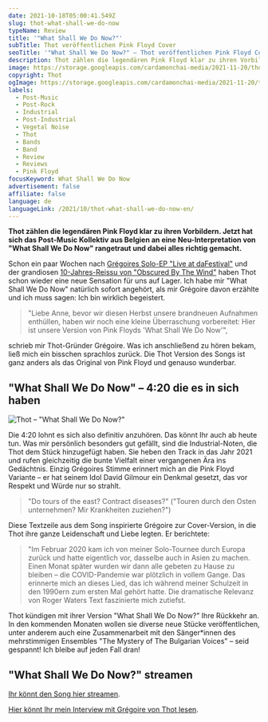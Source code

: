 ```yaml
---
date: 2021-10-18T05:00:41.549Z
slug: thot-what-shall-we-do-now
typeName: Review
title: '"What Shall We Do Now?"'
subTitle: Thot veröffentlichen Pink Floyd Cover
seoTitle: '"What Shall We Do Now?" – Thot veröffentlichen Pink Floyd Cover'
description: Thot zählen die legendären Pink Floyd klar zu ihren Vorbildern. Jetzt hat sich das Post-Music Kollektiv aus Belgien an eine Neu-Interpretation von "What Shall We Do Now" rangetraut und dabei alles richtig gemacht.
image: https://storage.googleapis.com/cardamonchai-media/2021-11-20/thot-what-should-we-do-now-jpg-imagine-181818_5d615e_1024_768/640.webp
copyright: Thot
ogImage: https://storage.googleapis.com/cardamonchai-media/2021-11-20/thot-what-should-we-do-now-fb-png-imagine-181818_535754_1200_628/640.webp
labels:
  - Post-Music
  - Post-Rock
  - Industrial
  - Post-Industrial
  - Vegetal Noise
  - Thot
  - Bands
  - Band
  - Review
  - Reviews
  - Pink Floyd
focusKeyword: What Shall We Do Now
advertisement: false
affiliate: false
language: de
languageLink: /2021/10/thot-what-shall-we-do-now-en/
---
```


**Thot zählen die legendären Pink Floyd klar zu ihren Vorbildern. Jetzt hat sich das Post-Music Kollektiv aus Belgien an eine Neu-Interpretation von "What Shall We Do Now" rangetraut und dabei alles richtig gemacht.**

Schon ein paar Wochen nach [Grégoires Solo-EP "Live at daFestival"](2021/07/live-at-dafestival-gregoire-thot) und der grandiosen [10-Jahres-Reissu von "Obscured By The Wind"](/2021/06/thot-feiern-10-jahre-obscured-by-the-wind/) haben Thot schon wieder eine neue Sensation für uns auf Lager. Ich habe mir "What Shall We Do Now" natürlich sofort angehört, als mir Grégoire davon erzählte und ich muss sagen: Ich bin wirklich begeistert.

> "Liebe Anne, bevor wir diesen Herbst unsere brandneuen Aufnahmen enthüllen, haben wir noch eine kleine Überraschung vorbereitet: Hier ist unsere Version von Pink Floyds 'What Shall We Do Now'",

schrieb mir Thot-Gründer Grégoire. Was ich anschließend zu hören bekam, ließ mich ein bisschen sprachlos zurück. Die Thot Version des Songs ist ganz anders als das Original von Pink Floyd und genauso wunderbar.

## "What Shall We Do Now" – 4:20 die es in sich haben

![Thot – "What Shall We Do Now?"](https://storage.googleapis.com/cardamonchai-media/2021-11-20/thot-what-should-we-do-now-jpeg-imagine-183858_253d56_700_700/640.webp 'Thot – "What Shall We Do Now?"')

Die 4:20 lohnt es sich also definitiv anzuhören. Das könnt Ihr auch ab heute tun. Was mir persönlich besonders gut gefällt, sind die Industrial-Noten, die Thot dem Stück hinzugefügt haben. Sie heben den Track in das Jahr 2021 und rufen gleichzeitig die bunte Vielfalt einer vergangenen Ära ins Gedächtnis. Einzig Grégoires Stimme erinnert mich an die Pink Floyd Variante – er hat seinem Idol David Gilmour ein Denkmal gesetzt, das vor Respekt und Würde nur so strahlt.

> "Do tours of the east? Contract diseases?" ("Touren durch den Osten unternehmen? Mir Krankheiten zuziehen?")

Diese Textzeile aus dem Song inspirierte Grégoire zur Cover-Version, in die Thot ihre ganze Leidenschaft und Liebe legten. Er berichtete:

> "Im Februar 2020 kam ich von meiner Solo-Tournee durch Europa zurück und hatte eigentlich vor, dasselbe auch in Asien zu machen. Einen Monat später wurden wir dann alle gebeten zu Hause zu bleiben – die COVID-Pandemie war plötzlich in vollem Gange. Das erinnerte mich an dieses Lied, das ich während meiner Schulzeit in den 1990ern zum ersten Mal gehört hatte. Die dramatische Relevanz von Roger Waters Text faszinierte mich zutiefst.

Thot kündigen mit ihrer Version "What Shall We Do Now?" Ihre Rückkehr an. In den kommenden Monaten wollen sie diverse neue Stücke veröffentlichen, unter anderem auch eine Zusammenarbeit mit den Sänger\*innen des mehrstimmigen Ensembles "The Mystery of The Bulgarian Voices" – seid gespannt! Ich bleibe auf jeden Fall dran!

## "What Shall We Do Now?" streamen

[Ihr könnt den Song hier streamen](https://thotweb.net/wswdn/).

[Hier könnt Ihr mein Interview mit Grégoire von Thot lesen](/2021/04/thot-interview).
